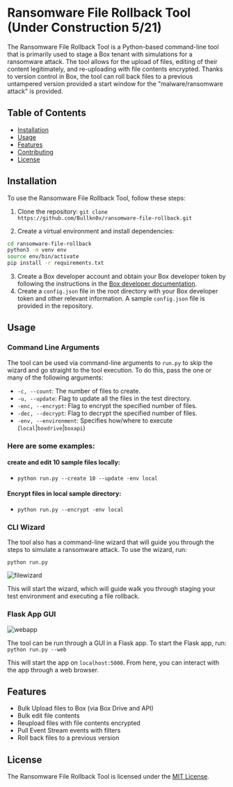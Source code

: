 # Ransomware File Rollback Tool (Under Construction 5/21) 
The Ransomware File Rollback Tool is a Python-based command-line tool that is primarily used to stage a Box tenant with simulations for a ransomware attack. The tool allows for the upload of files, editing of their content legitimately, and re-uploading with file contents encrypted. Thanks to version control in Box, the tool can roll back files to a previous untampered version provided a start window for the "malware/ransomware attack" is provided.

## Table of Contents
- [Installation](#installation)
- [Usage](#usage)
- [Features](#features)
- [Contributing](#contributing)
- [License](#license)

## Installation
To use the Ransomware File Rollback Tool, follow these steps:

1. Clone the repository:
```git clone https://github.com/Bullkn0x/ransomware-file-rollback.git```

2. Create a virtual environment and install dependencies:

```bash
cd ransomware-file-rollback
python3 -m venv env
source env/bin/activate
pip install -r requirements.txt
```

3. Create a Box developer account and obtain your Box developer token by following the instructions in the [Box developer documentation](https://developer.box.com/docs/getting-started-box-platform).
4. Create a `config.json` file in the root directory with your Box developer token and other relevant information. A sample `config.json` file is provided in the repository.


## Usage



### Command Line Arguments

The tool can be used via command-line arguments to `run.py` to skip the wizard and go straight to the tool execution. To do this, pass the one or many of the following arguments:

- `-c, --count`: The number of files to create.
- `-u, --update`: Flag to update all the files in the test directory.
- `-enc, --encrypt`: Flag to encrypt the specified number of files.
- `-dec, --decrypt`: Flag to decrypt the specified number of files.
- `-env, --environment`: Specifies how/where to execute (`local`|`boxdrive`|`boxapi`)


### Here are some examples:

#### create and edit 10 sample files locally:

- ```python run.py --create 10 --update -env local```

#### Encrypt files in local sample directory:

- ```python run.py --encrypt -env local```

### CLI Wizard

The tool also has a command-line wizard that will guide you through the steps to simulate a ransomware attack. To use the wizard, run:

```python run.py```

![filewizard](https://im2.ezgif.com/tmp/ezgif-2-436315e1af.gif)

This will start the wizard, which will guide walk you through staging your test environment and executing a file rollback.


### Flask App GUI

![webapp](https://i.imgur.com/4Dh2Hru.png)

The tool can be run through a GUI in a Flask app. To start the Flask app, run:
`python run.py --web`


This will start the app on `localhost:5000`. From here, you can interact with the app through a web browser.





## Features
- Bulk Upload files to Box (via Box Drive and API)
- Bulk edit file contents
- Reupload files with file contents encrypted
- Pull Event Stream events with filters
- Roll back files to a previous version



## License
The Ransomware File Rollback Tool is licensed under the [MIT License](https://github.com/Bullkn0x/ransomware-file-rollback/blob/main/LICENSE).
